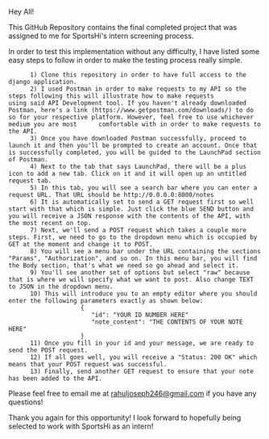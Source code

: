 Hey All!

This GitHub Repository contains the final completed project that was assigned to me for SportsHi's intern screening process.

In order to test this implementation without any difficulty, I have listed some easy steps to follow in order to make the testing process really simple.

          1) Clone this repository in order to have full access to the django application.
          2) I used Postman in order to make requests to my API so the steps following this will illustrate how to make requests                        using said API Development tool. If you haven't already downloaded Postman, here's a link (https://www.getpostman.com/downloads/) to do so for your respective platform. However, feel free to use whichever medium you are most      comfortable with in order to make requests to the API.
          3) Once you have downloaded Postman successfully, proceed to launch it and then you'll be prompted to create an account. Once that is successfully completed, you will be guided to the LaunchPad section of Postman. 
          4) Next to the tab that says LaunchPad, there will be a plus icon to add a new tab. Click on it and it will open up an untitled request tab.
          5) In this tab, you will see a search bar where you can enter a request URL. That URL should be http://0.0.0.0:8000/notes 
          6) It is automatically set to send a GET request first so well start with that which is simple. Just click the blue SEND button and you will receive a JSON response with the contents of the API, with the most recent on top.
          7) Next, we'll send a POST request which takes a couple more steps. First, we need to go to the dropdown menu which is occupied by GET at the moment and change it to POST.
          8) You will see a menu bar under the URL containing the sections "Params", "Authorization", and so on. In this menu bar, you will find the Body section, that's what we need so go ahead and select it.
          9) You'll see another set of options but select "raw" because that is where we will specify what we want to post. Also change TEXT to JSON in the dropdown menu.
          10) This will introduce you to an empty editor where you should enter the following parameters exactly as shown below:
                        {
                           "id": "YOUR ID NUMBER HERE"
                           "note_content": "THE CONTENTS OF YOUR NOTE HERE"
                        }
          11) Once you fill in your id and your message, we are ready to send the POST request.
          12) If all goes well, you will receive a "Status: 200 OK" which means that your POST request was successful.
          13) Finally, send another GET request to ensure that your note has been added to the API.
          

Please feel free to email me at rahuljoseph246@gmail.com if you have any questions!

Thank you again for this opportunity! I look forward to hopefully being selected to work with SportsHi as an intern!
